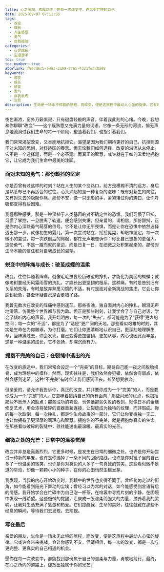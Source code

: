 ```yaml
---
title: 心之所向，素履以往：在每一次改变中，遇见更完整的自己
date: 2025-09-07 07:11:55
tags:
  - 改变
  - 成长
  - 人生感悟
  - 勇气
  - 自我接纳
categories:
  - 心灵成长
  - 生活哲学
toc: true
toc_number: true
abbrlink: f8e7d6c5-b4a3-2109-8765-4321fedcba98
keywords:
  - 改变
  - 成长
  - 蜕变
  - 勇气
  - 自我发现
  - 治愈
description: 生命是一场永不停歇的旅程，而改变，便是这旅程中最动人心弦的旋律。它有时如春风拂面，温柔而悄无声息；有时又似疾风骤雨，带来阵痛与挑战。但无论何种形式，每一次改变都蕴藏着无限的可能，指引我们走向更深邃的自我。这篇文章，将与你一同探索改变的内在力量，感受那些在蜕变中悄然绽放的勇气与温柔，最终，在心之所向的道路上，遇见那个更加完整、更加闪耀的自己。
---
```


夜色渐浓，窗外万籁俱寂，只有键盘轻敲的声音，伴着我此刻的心绪。今晚，我想和你聊聊“改变”——这个既熟悉又充满力量的词语。它像一条无形的河流，悄无声息地流淌过我们生命的每一个阶段，塑造着我们，也指引着我们。

我们常常渴望改变，又本能地抗拒它。渴望是因为我们期待更好的自己，抗拒则源于对未知的恐惧，对舒适区的眷恋。但无论我们如何选择，改变的洪流从未停止。它不是一个选择题，而是一个必答题。而真正的智慧，或许就在于如何温柔地拥抱它，让它成为我们生命中最美的注脚。

### 面对未知的勇气：那份颤抖的坚定

你是否曾有过这样的时刻？站在人生的某个岔路口，前方是模糊不清的远方，身后是熟悉却已不再适合的过往。心头涌起的是一种复杂的滋味：既有对新生的向往，又有对失去的隐隐作痛。那份不安，像一只无形的手，紧紧攥住你的胸口，让你呼吸都变得有些困难。

我懂那种感受。那是一种深植于人类基因的对不确定性的恐惧。我们习惯了已知，习惯了掌控，一旦脱离了轨道，便会感到失重。但亲爱的，请相信，那份颤抖，正是你内心深处勇气萌芽的信号。它不是让你无所畏惧，而是让你在恐惧中依然选择迈出那一步。就像初生的婴儿，第一次尝试站立，摇摇晃晃，却眼神坚定。每一次微小的尝试，每一次跌倒后的爬起，都在无声地告诉你：你比自己想象的更强大。这份勇气，不是一蹴而就的豪迈，而是日复一日，在细微之处积累起来的，那份对生命本能的信任和对自我成长的渴望。

### 蜕变中的阵痛与成长：破茧成蝶的温柔

改变，往往伴随着阵痛。就像毛毛虫要经历破茧的挣扎，才能化为美丽的蝴蝶；就像老树要经历风霜雨雪的洗礼，才能长出更坚韧的根系。这种痛，有时是告别旧有关系的失落，有时是放弃熟悉习惯的不适，有时是面对全新挑战的焦虑。它会让你感到疲惫，甚至怀疑自己是否走错了路。

我曾无数次在改变的阵痛中感到迷茫。那些夜晚，独自面对内心的挣扎，眼泪无声地滑落，仿佛整个世界都与我为敌。但正是那些时刻，让我学会了与自己对话，学会了倾听内心的声音。我开始明白，每一次的“失去”，都可能是为了“获得”更大的空间；每一次的“不适”，都是为了“适应”更广阔的天地。那些看似艰难的时刻，其实是生命在为你雕琢，为你打磨。它们让你更清晰地认识自己，更深刻地理解生命。当阵痛过去，你会发现，自己变得更加坚韧，更加从容，内心也因此而丰盈。这是一种温柔的成长，它不张扬，却深沉而有力。

### 拥抱不完美的自己：在裂缝中透出的光

在改变的旅途中，我们常常会设定一个“完美”的目标，期待自己能一夜之间脱胎换骨，成为理想中的模样。然而，现实往往是，我们依然会犯错，依然会有弱点，依然会感到迷茫。这种“不完美”有时会让我们感到沮丧，甚至想要放弃。

但亲爱的，请允许我告诉你，真正的改变，并非要你成为一个“完美”的人，而是要你成为一个“完整”的人。它意味着接纳自己的所有面向：那些闪光的优点，也包括那些不愿示人的缺点；那些成功的喜悦，也包括那些失败的教训。就像日本的金缮修复艺术，用金漆将破碎的瓷器重新连接，让裂缝成为独特的纹理，而非瑕疵。你的每一次跌倒，每一次挣扎，都是你生命故事的一部分，它们让你变得独一无二，也让你拥有了更深厚的同理心和智慧。拥抱你的不完美，就是拥抱你真实的生命。在那些看似破碎的裂缝中，往往能透出最温暖、最真实的光芒。

### 细微之处的光芒：日常中的温柔觉醒

改变并非总是轰轰烈烈，它更多时候，是发生在日常的细微之处。也许是你开始尝试一种新的早餐，也许是你选择了一条不同的回家路线，也许是你对镜子里的自己多了一份温柔的微笑，也许是你对身边的人多了一句真诚的赞美。这些看似微不足道的举动，却像一颗颗小小的种子，在你的心田悄然生根发芽。

我发现，当我的内心开始改变时，我眼中的世界也变得不同了。曾经匆匆走过的街角，如今能看到阳光下舞动的尘埃；曾经习以为常的对话，如今能感受到言语背后的情感。我开始学会在忙碌中为自己泡一杯茶，在喧嚣中寻找片刻的宁静，在困境中发现一线希望。这些细微的觉醒，汇聚成一股温柔而强大的力量，滋养着我的灵魂，让我对生活充满了感激和热爱。它们提醒我，生命的美好，往往就藏在那些不经意的瞬间，等待我们去发现，去珍视。

### 写在最后

亲爱的朋友，生命是一场永无止境的旅程，而改变，便是这旅程中最动人心弦的旋律。它或许会带来挑战，会让你感到不安，但请相信，每一次的改变，都是一次与更完整、更真实的自己相遇的机会。

愿你在每一次改变中，都能找到那份属于自己的温柔与力量，勇敢地前行，最终，在心之所向的道路上，绽放出独属于你的光芒。